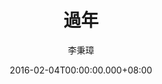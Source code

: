 ---
issue: 159
title: 過年
author: 李秉璋
language: 詔安
date: 2016-02-04T00:00:00.000+08:00
topic: 抒懷
difficulty: 2
wikidata: Q98096002
wikidata_link: https://www.wikidata.org/wiki/Q98096002
author_wikidata_link: https://www.wikidata.org/wiki/Q98096269
author_wikidata: Q98096269
---